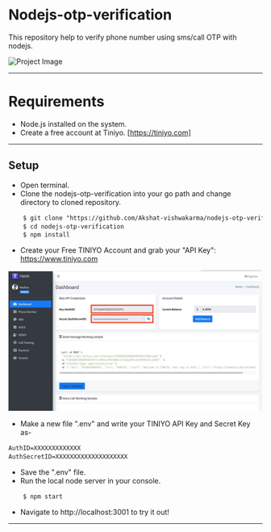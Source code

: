 # Nodejs-otp-verification
This repository help to verify phone number using sms/call OTP with nodejs.

![Project Image](/public/images/Inkedscreen-capture.gif)

---
# Requirements

- Node.js installed on the system.
- Create a free account at Tiniyo. [https://tiniyo.com]

---

## Setup

- Open terminal.
- Clone the nodejs-otp-verification into your go path and change directory to cloned repository.
```html
    $ git clone "https://github.com/Akshat-vishwakarma/nodejs-otp-verification.git"
    $ cd nodejs-otp-verification
    $ npm install
```
- Create your Free TINIYO Account and grab your "API Key": https://www.tiniyo.com 

![Project Image](/public/images/tiniyo.jpeg)

- Make a new file ".env" and write your TINIYO API Key and Secret Key as-
```html
AuthID=XXXXXXXXXXXXX
AuthSecretID=XXXXXXXXXXXXXXXXXXXX
```
- Save the ".env" file.
- Run the local node server in your console.

```html
    $ npm start
```

- Navigate to http://localhost:3001 to try it out!
---


